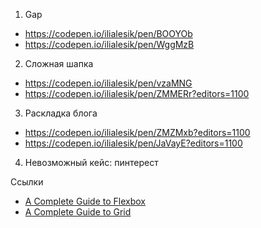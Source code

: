 1. Gap
- https://codepen.io/ilialesik/pen/BOOYOb
- https://codepen.io/ilialesik/pen/WggMzB 
2. Сложная шапка
- https://codepen.io/ilialesik/pen/vzaMNG
- https://codepen.io/ilialesik/pen/ZMMERr?editors=1100
3. Раскладка блога 
- https://codepen.io/ilialesik/pen/ZMZMxb?editors=1100
- https://codepen.io/ilialesik/pen/JaVayE?editors=1100
4. Невозможный кейс: пинтерест

Ссылки
- [A Complete Guide to Flexbox](https://css-tricks.com/snippets/css/a-guide-to-flexbox/)
- [A Complete Guide to Grid](https://css-tricks.com/snippets/css/complete-guide-grid/)

